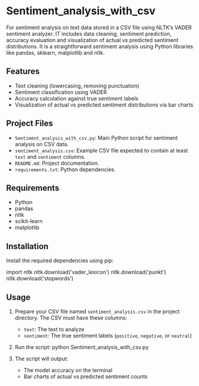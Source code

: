 # Sentiment_analysis_with_csv
For sentiment analysis on text data stored in a CSV file using NLTK’s VADER sentiment analyzer. IT includes data cleaning, sentiment prediction, accuracy evaluation  and visualization of actual vs predicted sentiment distributions. It is a straightforward sentiment analysis using Python libraries like pandas, sklearn, matplotlib and nltk.

## Features

- Text cleaning (lowercasing, removing punctuation)
- Sentiment classification using VADER
- Accuracy calculation against true sentiment labels
- Visualization of actual vs predicted sentiment distributions via bar charts

## Project Files

- `Sentiment_analysis_with_csv.py`: Main Python script for sentiment analysis on CSV data.
- `sentiment_analysis.csv`: Example CSV file expected to contain at least `text` and `sentiment` columns.
- `README.md`: Project documentation.
- `requirements.txt`: Python dependencies.

## Requirements

- Python 
- pandas
- nltk
- scikit-learn
- matplotlib

## Installation

Install the required dependencies using pip:

import nltk
nltk.download('vader_lexicon')
nltk.download('punkt')
nltk.download('stopwords')

## Usage

1. Prepare your CSV file named `sentiment_analysis.csv` in the project directory. The CSV must have these columns:
   - `text`: The text to analyze
   - `sentiment`: The true sentiment labels (`positive`, `negative`, or `neutral`)

2. Run the script:
python Sentiment_analysis_with_csv.py

3. The script will output:
   - The model accuracy on the terminal
   - Bar charts of actual vs predicted sentiment counts






